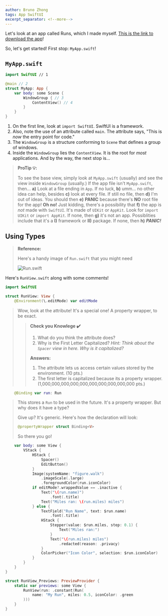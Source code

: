 ```yaml
---
author: Bruno Zhong
tags: App SwiftUI
excerpt_separator: <!--more-->
---
```


Let's look at an app called Runs, which I made myself. [This is the link to download the app](https://brunozhon.github.io/swift-blog/Runs.swiftpm.zip)!

So, let's get started! First stop: `MyApp.swift`!

<!--more-->

## `MyApp.swift`

```swift
import SwiftUI // 1

@main // 2
struct MyApp: App {
    var body: some Scene {
        WindowGroup { // 3
            ContentView() // 4
        }
    }
}
```

1. On the first line, look at `import SwiftUI`. SwiftUI is a framework.
2. Also, note the use of an attribute called `main`. The attribute says, "This is *now* the entry point for code."
3. The `WindowGroup` is a structure conforming to `Scene` that defines a group of windows.
4. Inside the `WindowGroup` lies the `ContentView`. It is the root for *most* applications. And by the way, the next stop is...
> **ProTip 💡:**
> 
> To see the base view, simply look at `MyApp.swift` (usually) and see the view inside `WindowGroup` (usually.) If the app file isn't `MyApp.swift`, then... **a)** Look at a file ending in `App`. If no luck, **b)** umm... no other idea can help, besides **c)** look at every file. If still no file, then **d)** I'm out of ideas. You should then **e)** **PANIC** because there's **NO** root file for the app! **Oh no!** Just kidding, there's a possibility that **f)** the app is *not* made with `SwiftUI`. It's made of `UIKit` or `AppKit`. Look for `import UIKit` or `import AppKit`. If none, then **g)** it's not an app. Possiblities include that it's a **I)** framework or **II)** package. If none, then **h)** ***PANIC!***

## Using Types

> **Reference:**
> 
> Here's a handy image of `Run.swift` that you might need
> 
> ![Run.swift](https://brunozhon.github.io/swift-blog/684F14B2-7ACB-4304-92B5-EBB6EA887600.jpeg)

Here's `RunView.swift` along with some comments!

```swift
import SwiftUI

struct RunView: View {
    @Environment(\.editMode) var editMode
```
> Wow, look at the attribute! It's a special one! A property wrapper, to be exact.
> 
> > **Check you Knowlege ✔️**
> >
> > 1. What do you think the attribute does?
> > 2. Why is the First Letter Capitalized? *Hint: Think about the `Spacer` view in here. Why is it capitalized?*
> >
> >  **Answers:**
> > 1. The attribute lets us access certain values stored by the environment. (10 pts.)
> > 2. The first letter is capitalized because its a property wrapper. (1,000,000,000,000,000,000,000,000,000,000 pts.)
```swift
    @Binding var run: Run
```
> This stores a `Run` to be used in the future. It's a property wrapper. But why does it have a type?
> 
> Give up? It's generic. Here's how the declaration will look:
> ```swift
> @propertyWrapper struct Binding<V>
> ```
> So there you go!
```swift
    var body: some View {
        VStack {
            HStack {
                Spacer()
                EditButton()
            }
            Image(systemName: "figure.walk")
                .imageScale(.large)
                .foregroundColor(run.iconColor)
            if editMode?.wrappedValue == .inactive {
                Text("\(run.name)")
                    .font(.title)
                Text("Miles ran: \(run.miles) miles")
            } else {
                TextField("Run Name", text: $run.name)
                    .font(.title)
                HStack {
                    Stepper(value: $run.miles, step: 0.1) {
                        Text("Miles ran:")
                    }
                    Text("\(run.miles) miles")
                        .redacted(reason: .privacy)
                }
                ColorPicker("Icon Color", selection: $run.iconColor)
            }
        }
    }
}

struct RunView_Previews: PreviewProvider {
    static var previews: some View {
        RunView(run: .constant(Run(
            name: "My Run", miles: 0.5, iconColor: .green
        )))
    }
}

```
